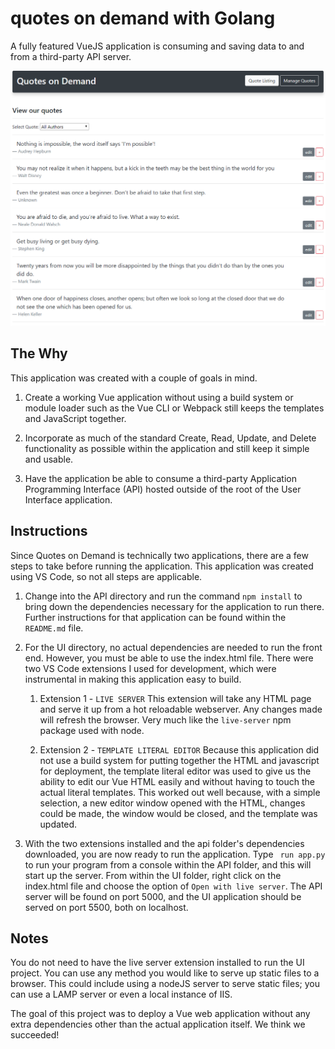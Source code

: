 # quotes on demand with Golang

A fully featured VueJS application is consuming and saving data to and from a third-party API server.

![alt text](example.png "Vue / API Demo")

## The Why

This application was created with a couple of goals in mind.

1. Create a working Vue application without using a build system or module loader such as the
   Vue CLI or Webpack still keeps the templates and JavaScript together.

2. Incorporate as much of the standard Create, Read, Update, and Delete functionality as possible
   within the application and still keep it simple and usable.

3. Have the application be able to consume a third-party Application Programming Interface (API)
   hosted outside of the root of the User Interface application.

## Instructions

Since Quotes on Demand is technically two applications, there are a few steps to take before running the application. This application was created using VS Code, so not all steps are applicable.

1.  Change into the API directory and run the command `npm install` to bring down the dependencies
    necessary for the application to run there. Further instructions for that application can be found within the `README.md` file.

2.  For the UI directory, no actual dependencies are needed to run the front end. However, you must
    be able to use the index.html file. There were two VS Code extensions I used for development, which were instrumental in making this application easy to build.

    1.  Extension 1 - `LIVE SERVER` This extension will take any HTML page and serve it up from a hot
        reloadable webserver. Any changes made will refresh the browser. Very much like the `live-server` npm package used with node.

    2.  Extension 2 - `TEMPLATE LITERAL EDITOR` Because this application did not use a build system for
        putting together the HTML and javascript for deployment, the template literal editor was used to
        give us the ability to edit our Vue HTML easily and without having to touch the actual literal templates. This worked out well because, with a simple selection, a new editor window opened with the HTML, changes could be made, the window would be closed, and the template was updated.

3.  With the two extensions installed and the api folder's dependencies downloaded, you are now ready to run the application. Type ` run app.py` to run your program from a console within the API folder, and this will start up the server.
    From within the UI folder, right click on the index.html file and choose the option of `Open with live server`. The API server will be found on port 5000, and the UI application should be served on port 5500, both on localhost.

## Notes

You do not need to have the live server extension installed to run the UI project. You can use any method you would like to serve up static files to a browser. This could include using a nodeJS server to serve static files; you can use a LAMP server or even a local instance of IIS.

The goal of this project was to deploy a Vue web application without any extra dependencies other than the actual application itself. We think we succeeded!
